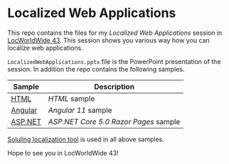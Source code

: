 # Localized Web Applications

This repo contains the files for my *Localized Web Applications* session in [LocWorldWide 43](https://locworld.com/locworldwide43-conference-program/). This session shows you various way how you can localize web applications.

`LocalizedWebApplications.pptx` file is the PowerPoint presentation of the session. In addition the repo contains the following samples.

| Sample                                                       | Description                           |
| ------------------------------------------------------------ | ------------------------------------- |
| [HTML](https://github.com/jaska45/LocWorldWide43/tree/main/HTML) | *HTML* sample                         |
| [Angular](https://github.com/jaska45/LocWorldWide43/tree/main/Angular) | *Angular 11* sample                   |
| [ASP.NET](https://github.com/jaska45/LocWorldWide43/tree/main/ASP.NET) | *ASP.NET Core 5.0 Razor Pages* sample |

[Soluling localization tool](https://www.soluling.com/) is used in all above samples.

Hope to see you in LocWorldWide 43!

